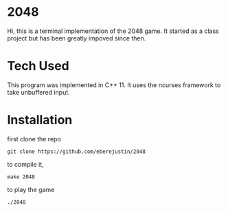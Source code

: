 # 2048
Hi, this is a terminal implementation of the 2048 game. It started as a class project but has been greatly impoved since then.

# Tech Used
This program was implemented in C++ 11. It uses the ncurses framework to take unbuffered input.

# Installation
first clone the repo
```
git clone https://github.com/eberejustin/2048
```
to compile it,
```
make 2048
```

to play the game
```
./2048
```



